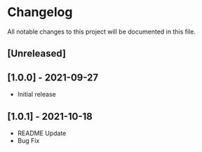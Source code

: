 # Changelog
All notable changes to this project will be documented in this file.

## [Unreleased]

## [1.0.0] - 2021-09-27
- Initial release

## [1.0.1] - 2021-10-18
- README Update
- Bug Fix
